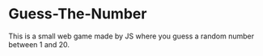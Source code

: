 # Guess-The-Number
This is a small web game made by JS where you guess a random number between 1 and 20.

